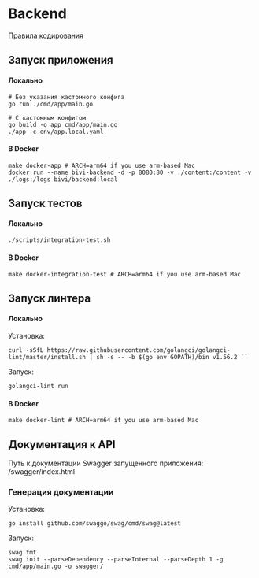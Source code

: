 # Backend

[Правила кодирования](docs/CODING_RULES.md)

## Запуск приложения
#### Локально
```shell
# Без указания кастомного конфига
go run ./cmd/app/main.go

# С кастомным конфигом
go build -o app cmd/app/main.go
./app -c env/app.local.yaml
```
#### В Docker
```shell
make docker-app # ARCH=arm64 if you use arm-based Mac
docker run --name bivi-backend -d -p 8080:80 -v ./content:/content -v ./logs:/logs bivi/backend:local
```

## Запуск тестов
#### Локально
```shell
./scripts/integration-test.sh
```
#### В Docker
```shell
make docker-integration-test # ARCH=arm64 if you use arm-based Mac
```

## Запуск линтера
#### Локально
Установка:
```shell
curl -sSfL https://raw.githubusercontent.com/golangci/golangci-lint/master/install.sh | sh -s -- -b $(go env GOPATH)/bin v1.56.2```
```
Запуск:
```shell
golangci-lint run
```
#### В Docker
```shell
make docker-lint # ARCH=arm64 if you use arm-based Mac
```

## Документация к API

Путь к документации Swagger запущенного приложения: /swagger/index.html

### Генерация документации
Установка:
```shell
go install github.com/swaggo/swag/cmd/swag@latest
```
Запуск:
```shell
swag fmt
swag init --parseDependency --parseInternal --parseDepth 1 -g cmd/app/main.go -o swagger/
```

